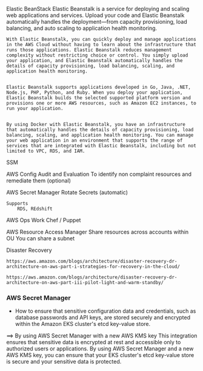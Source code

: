 
Elastic BeanStack
    Elastic Beanstalk is a service for deploying and scaling web applications and services. Upload your code and Elastic Beanstalk automatically handles the deployment—from capacity provisioning, load balancing, and auto scaling to application health monitoring.


    With Elastic Beanstalk, you can quickly deploy and manage applications in the AWS Cloud without having to learn about the infrastructure that runs those applications. Elastic Beanstalk reduces management complexity without restricting choice or control. You simply upload your application, and Elastic Beanstalk automatically handles the details of capacity provisioning, load balancing, scaling, and application health monitoring.


    Elastic Beanstalk supports applications developed in Go, Java, .NET, Node.js, PHP, Python, and Ruby. When you deploy your application, Elastic Beanstalk builds the selected supported platform version and provisions one or more AWS resources, such as Amazon EC2 instances, to run your application.


    By using Docker with Elastic Beanstalk, you have an infrastructure that automatically handles the details of capacity provisioning, load balancing, scaling, and application health monitoring. You can manage your web application in an environment that supports the range of services that are integrated with Elastic Beanstalk, including but not limited to VPC, RDS, and IAM.
    
SSM

AWS Config
    Audit and Evaluation
    To identify non complaint resources and remediate them (optional)

AWS Secret Manager
    Rotate Secrets (automatic)
    
    Supports
        RDS, REdshift


AWS Ops Work
    Chef / Puppet

AWS Resource Access Manager
    Share resources across accounts within OU
    You can share a subnet

Disaster Recovery

    https://aws.amazon.com/blogs/architecture/disaster-recovery-dr-architecture-on-aws-part-i-strategies-for-recovery-in-the-cloud/

    https://aws.amazon.com/blogs/architecture/disaster-recovery-dr-architecture-on-aws-part-iii-pilot-light-and-warm-standby/


### AWS Secret Manager

* How to ensure that sensitive configuration data and credentials, such as database passwords and API keys, are stored securely and encrypted within the Amazon EKS cluster's etcd key-value store.

==> By using AWS Secret Manager with a new AWS KMS key
This integration ensures that sensitive data is encrypted at rest and accessible only to authorized users or applications. By using AWS Secret Manager and a new AWS KMS key, you can ensure that your EKS cluster's etcd key-value store is secure and your sensitive data is protected.